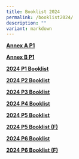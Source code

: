 ```yaml
---
title: Booklist 2024
permalink: /booklist2024/
description: ""
variant: markdown
---
```

[**Annex A P1**](/files%2FBooklist/annex%20b%20p1%202024.pdf)

[**Annex B P1**](/files%2FBooklist/annex%20b%20p2%20p6%202024.pdf)

[**2024 P1 Booklist**](/files%2FBooklist/esps%20p1%20booklist%202024%20(revised).pdf)

[**2024 P2 Booklist**](/files%2FBooklist/p2%20booklist%20a%202024.pdf)

[**2024 P3 Booklist**](/files%2FBooklist/p3%20booklist%20a%202024.pdf)

[**2024 P4 Booklist**](/files%2FBooklist/p4%20booklist%20a%202024.pdf)

[**2024 P5 Booklist**](/files%2FBooklist/p5%20(f)%202024.pdf)

[**2024 P5 Booklist (F)**](/files%2FBooklist/p5%20booklist%20a%202024.pdf)

[**2024 P6 Booklist**](/files%2FBooklist/p6%20booklist%20a%202024.pdf)

[**2024 P6 Booklist (F)**](/files%2FBooklist/p6%20(f)%202024.pdf)